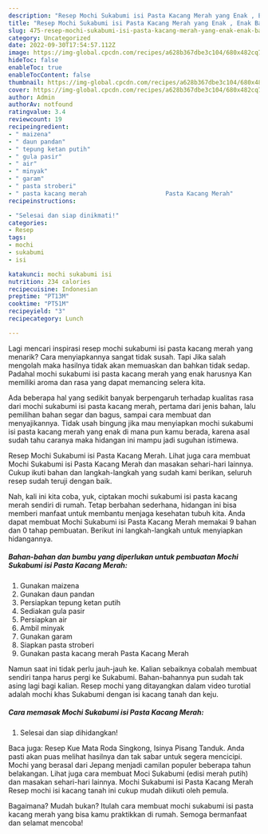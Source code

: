 ```yaml
---
description: "Resep Mochi Sukabumi isi Pasta Kacang Merah yang Enak , Enak Banget"
title: "Resep Mochi Sukabumi isi Pasta Kacang Merah yang Enak , Enak Banget"
slug: 475-resep-mochi-sukabumi-isi-pasta-kacang-merah-yang-enak-enak-banget
category: Uncategorized
date: 2022-09-30T17:54:57.112Z
image: https://img-global.cpcdn.com/recipes/a628b367dbe3c104/680x482cq70/mochi-sukabumi-isi-pasta-kacang-merah-foto-resep-utama.jpg
hideToc: false
enableToc: true
enableTocContent: false
thumbnail: https://img-global.cpcdn.com/recipes/a628b367dbe3c104/680x482cq70/mochi-sukabumi-isi-pasta-kacang-merah-foto-resep-utama.jpg
cover: https://img-global.cpcdn.com/recipes/a628b367dbe3c104/680x482cq70/mochi-sukabumi-isi-pasta-kacang-merah-foto-resep-utama.jpg
author: Admin
authorAv: notfound
ratingvalue: 3.4
reviewcount: 19
recipeingredient:
- " maizena"
- " daun pandan"
- " tepung ketan putih"
- " gula pasir"
- " air"
- " minyak"
- " garam"
- " pasta stroberi"
- " pasta kacang merah                      Pasta Kacang Merah"
recipeinstructions:

- "Selesai dan siap dinikmati!"
categories:
- Resep
tags:
- mochi
- sukabumi
- isi

katakunci: mochi sukabumi isi 
nutrition: 234 calories
recipecuisine: Indonesian
preptime: "PT13M"
cooktime: "PT51M"
recipeyield: "3"
recipecategory: Lunch

---
```



Lagi mencari inspirasi resep mochi sukabumi isi pasta kacang merah yang menarik? Cara menyiapkannya sangat tidak susah. Tapi Jika salah mengolah maka hasilnya tidak akan memuaskan dan bahkan tidak sedap. Padahal mochi sukabumi isi pasta kacang merah yang enak harusnya Kan memiliki aroma dan rasa yang dapat memancing selera kita.


Ada beberapa hal yang sedikit banyak berpengaruh terhadap kualitas rasa dari mochi sukabumi isi pasta kacang merah, pertama dari jenis bahan, lalu pemilihan bahan segar dan bagus, sampai cara membuat dan menyajikannya. Tidak usah bingung jika mau menyiapkan mochi sukabumi isi pasta kacang merah yang enak di mana pun kamu berada, karena asal sudah tahu caranya maka hidangan ini mampu jadi suguhan istimewa.

Resep Mochi Sukabumi isi Pasta Kacang Merah. Lihat juga cara membuat Mochi Sukabumi isi Pasta Kacang Merah dan masakan sehari-hari lainnya. Cukup ikuti bahan dan langkah-langkah yang sudah kami berikan, seluruh resep sudah teruji dengan baik.


Nah, kali ini kita coba, yuk, ciptakan mochi sukabumi isi pasta kacang merah sendiri di rumah. Tetap berbahan sederhana, hidangan ini bisa memberi manfaat untuk membantu menjaga kesehatan tubuh kita. Anda dapat membuat Mochi Sukabumi isi Pasta Kacang Merah memakai 9 bahan dan 0 tahap pembuatan. Berikut ini langkah-langkah untuk menyiapkan hidangannya.

<!--inarticleads1-->

##### Bahan-bahan dan bumbu yang diperlukan untuk pembuatan Mochi Sukabumi isi Pasta Kacang Merah:

1. Gunakan  maizena
1. Gunakan  daun pandan
1. Persiapkan  tepung ketan putih
1. Sediakan  gula pasir
1. Persiapkan  air
1. Ambil  minyak
1. Gunakan  garam
1. Siapkan  pasta stroberi
1. Gunakan  pasta kacang merah                      Pasta Kacang Merah


Namun saat ini tidak perlu jauh-jauh ke. Kalian sebaiknya cobalah membuat sendiri tanpa harus pergi ke Sukabumi. Bahan-bahannya pun sudah tak asing lagi bagi kalian. Resep mochi yang ditayangkan dalam video turotial adalah mochi khas Sukabumi dengan isi kacang tanah dan keju. 

<!--inarticleads2-->

##### Cara memasak Mochi Sukabumi isi Pasta Kacang Merah:


1. Selesai dan siap dihidangkan!

Baca juga: Resep Kue Mata Roda Singkong, Isinya Pisang Tanduk. Anda pasti akan puas melihat hasilnya dan tak sabar untuk segera mencicipi. Mochi yang berasal dari Jepang menjadi camilan populer beberapa tahun belakangan. Lihat juga cara membuat Moci Sukabumi (edisi merah putih) dan masakan sehari-hari lainnya. Mochi Sukabumi isi Pasta Kacang Merah Resep mochi isi kacang tanah ini cukup mudah diikuti oleh pemula. 

Bagaimana? Mudah bukan? Itulah cara membuat mochi sukabumi isi pasta kacang merah yang bisa kamu praktikkan di rumah. Semoga bermanfaat dan selamat mencoba!
